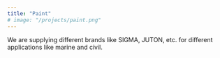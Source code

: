 ```yaml
---
title: "Paint"
# image: "/projects/paint.png"
---
```


We are supplying different brands like SIGMA, JUTON, etc. for different applications like marine and civil.